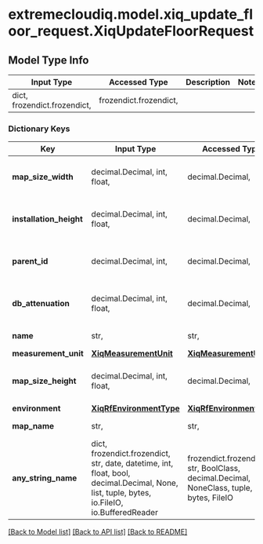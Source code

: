 # extremecloudiq.model.xiq_update_floor_request.XiqUpdateFloorRequest

## Model Type Info
Input Type | Accessed Type | Description | Notes
------------ | ------------- | ------------- | -------------
dict, frozendict.frozendict,  | frozendict.frozendict,  |  | 

### Dictionary Keys
Key | Input Type | Accessed Type | Description | Notes
------------ | ------------- | ------------- | ------------- | -------------
**map_size_width** | decimal.Decimal, int, float,  | decimal.Decimal,  | The floor map width | value must be a 64 bit float
**installation_height** | decimal.Decimal, int, float,  | decimal.Decimal,  | The installation height | value must be a 64 bit float
**parent_id** | decimal.Decimal, int,  | decimal.Decimal,  | The parent location ID | value must be a 64 bit integer
**db_attenuation** | decimal.Decimal, int, float,  | decimal.Decimal,  | The floor attenuation in dBs | value must be a 64 bit float
**name** | str,  | str,  | The floor name | 
**measurement_unit** | [**XiqMeasurementUnit**](XiqMeasurementUnit.md) | [**XiqMeasurementUnit**](XiqMeasurementUnit.md) |  | 
**map_size_height** | decimal.Decimal, int, float,  | decimal.Decimal,  | The floor map height | value must be a 64 bit float
**environment** | [**XiqRfEnvironmentType**](XiqRfEnvironmentType.md) | [**XiqRfEnvironmentType**](XiqRfEnvironmentType.md) |  | [optional] 
**map_name** | str,  | str,  | The floor map name | [optional] 
**any_string_name** | dict, frozendict.frozendict, str, date, datetime, int, float, bool, decimal.Decimal, None, list, tuple, bytes, io.FileIO, io.BufferedReader | frozendict.frozendict, str, BoolClass, decimal.Decimal, NoneClass, tuple, bytes, FileIO | any string name can be used but the value must be the correct type | [optional]

[[Back to Model list]](../../README.md#documentation-for-models) [[Back to API list]](../../README.md#documentation-for-api-endpoints) [[Back to README]](../../README.md)

